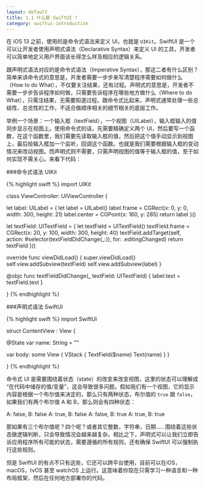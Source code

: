 ```yaml
---
layout: default
title: 1.1 什么是 SwiftUI ?
category: swiftui-introduction
---
```


在 iOS 13 之前，使用的是命令式语法来定义 UI，也就是 `UIKit`。SwiftUI 是一个可以让开发者使用声明式语法（Declarative Syntax）来定义 UI 的工具，开发者可以简单地定义用户界面该长得怎么样及相应的逻辑关系。

跟声明式语法对应的是命令式语法（Imperative Syntax），那这二者有什么区别？简单来讲命令式的意思是，开发者需要一步步来写清楚程序需要如何做什么（How to do What），不仅要关注结果，还有过程。声明式的意思是，开发者不需要一步步告诉程序如何做，只需要告诉程序在哪些地方做什么（Where to do What），只需注结果，无需要知道过程。跟命令式比起来，声明式通常处理一些总结性、总览性的工作，不适合做顺序相关的细节相关的底层工作。

举例一个场景：一个输入框（textField），一个视图（UILabel），输入框输入的值同步显示在视图上。使用命令式的话，先需要精确定义两个 UI，然后要写一个函数，在这个函数里，我们需要先读取输入框的值，然后把这个值手动显示到视图上，最后给输入框加一个监听，回调这个函数。也就是我们需要根据输入框的变动情况来改动视图。而声明式则不需要，只需声明视图的值等于输入框的值，至于如何实现不需关心。来看下代码：

###命令式语法 UIKit

{% highlight swift %}
import UIKit

class ViewController: UIViewController {
    
  let label: UILabel = {
    let label = UILabel()
    label.frame = CGRect(x: 0, y: 0, width: 300, height: 21)
    label.center = CGPoint(x: 160, y: 285)
    return label
  }()
  
  let textField: UITextField = {
    let textField = UITextField()
    textField.frame = CGRect(x: 20, y: 100, width: 300, height: 40)
    textField.addTarget(self, action: #selector(textFieldDidChange(_:)), for: .editingChanged)
    return textField
  }()

  override func viewDidLoad() {
    super.viewDidLoad()
    self.view.addSubview(textField)
    self.view.addSubview(label)
  }
  
  @objc func textFieldDidChange(_ textField: UITextField) {
    label.text = textField.text
  }

}
{% endhighlight %}


###声明式语法 SwiftUI

{% highlight swift %}
import SwiftUI

struct ContentView : View {
    
  @State var name: String = ""
    
  var body: some View {
    VStack {
      TextField($name)
      Text(name)
    }
  }

}
{% endhighlight %}



命令式 UI 是需要围绕着状态（state）的改变来改变视图，这里的状态可以理解成 “在代码中储存的值/变量”，这会导致很多问题。假如我们有一个视图，它的显示内容是根据一个布尔值来决定的，那么只有两种状态，布尔值的 `true` 跟 `false`，如果我们有两个布尔值 A 和 B，那么则会有四种状态：

A: false, B: false
A: true,  B: false
A: false, B: true
A: true,  B: true

那如果有三个布尔值呢？四个呢？或者其它整数，字符串，日期..... 围绕着这些状态做逻辑判断，只会导致情况会越来越复杂。相比之下，声明式可以让我们立即告诉应用程序所有可能的状态，需要遵循的所有规则，还有确保 SwiftUI 可以强制执行这些规则。

但是 SwiftUI 的有点不只有这些，它还可以跨平台使用，目前可以在iOS，macOS，tvOS 甚至 watchOS 上运行。这意味着你现在只需学习一种语言和一种布局框架，然后在任何地方部署你的代码。